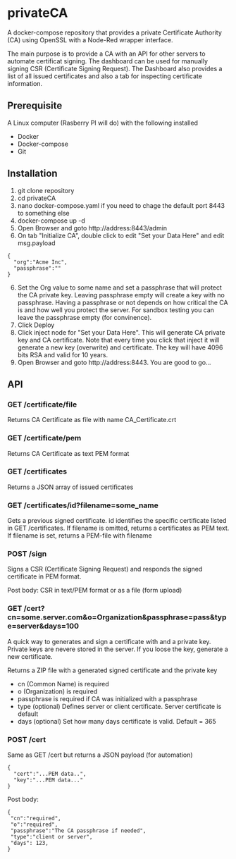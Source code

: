 # privateCA
A docker-compose repository that provides a private Certificate Authority (CA) using OpenSSL with a Node-Red wrapper interface.

The main purpose is to provide a CA with an API for other servers to automate certificat signing.  The dashboard can be used for manually signing CSR (Certificate Signing Request). The Dashboard also provides a list of all issued certificates and also a tab for inspecting certificate information.

## Prerequisite 
A Linux computer (Rasberry PI will do) with the following installed
- Docker
- Docker-compose
- Git

## Installation
1. git clone repository
2. cd privateCA
3. nano docker-compose.yaml if you need to chage the default port 8443 to something else
4. docker-compose up -d
5. Open Browser and goto http://address:8443/admin
6. On tab "Initialize CA", double click to edit "Set your Data Here" and edit msg.payload
```
{
  "org":"Acme Inc",
  "passphrase":""
}
``` 
6. Set the Org value to some name and set a passphrase that will protect the CA private key.  Leaving passphrase empty will create a key with no passphrase.  Having a passphrase or not depends on how critical the CA is and how well you protect the server.  For sandbox testing you can leave the passphrase empty (for convinence).
7. Click Deploy
8. Click inject node for "Set your Data Here".  This will generate CA private key and CA certificate.  Note that every time you click that inject it will generate  a new key (overwrite) and certificate.  The key will have 4096 bits RSA and valid for 10 years.
9. Open Browser and goto http://address:8443.  You are good to go...

## API

### GET /certificate/file
Returns CA Certificate as file with name CA_Certificate.crt

### GET /certificate/pem
Returns CA Certificate as text PEM format

### GET /certificates
Returns a JSON array of issued certificates

### GET /certificates/id?filename=some_name
Gets a previous signed certificate. id identifies the specific certificate listed in GET /certificates.  If filename is omitted, returns a certificates as PEM text. If filename is set, returns a PEM-file with filename

### POST /sign
Signs a CSR (Certificate Signing Request) and responds the signed certificate in PEM format.

Post body: CSR in text/PEM format or as a file (form upload)

### GET /cert?cn=some.server.com&o=Organization&passphrase=pass&type=server&days=100
A quick way to generates and sign a certificate with and a private key.  Private keys are nevere stored in the server.  If you loose the key, generate a new certificate.

Returns a ZIP file with a generated signed certificate and the private key
* cn (Common Name) is required
* o (Organization) is required
* passphrase is required if CA was initialized with a passphrase
* type (optional) Defines server or client certificate. Server certificate is default
* days (optional) Set how many days certificate is valid. Default = 365

### POST /cert
Same as GET /cert but returns a JSON payload (for automation)
```
{
  "cert":"...PEM data..",
  "key":"...PEM data..."
}
```

Post body:
```
{
 "cn":"required",
 "o":"required",
 "passphrase":"The CA passphrase if needed",
 "type":"client or server",
 "days": 123,
}
```

